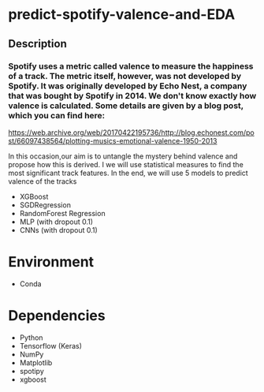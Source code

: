 # predict-spotify-valence-and-EDA

## Description
### Spotify uses a metric called valence to measure the happiness of a track. The metric itself, however, was not developed by Spotify. It was originally developed by Echo Nest, a company that was bought by Spotify in 2014. We don't know exactly how valence is calculated. Some details are given by a blog post, which you can find here:

https://web.archive.org/web/20170422195736/http://blog.echonest.com/post/66097438564/plotting-musics-emotional-valence-1950-2013

In this occasion,our aim is to untangle the mystery behind valence and propose how this is derived. I we will use statistical measures to find the most significant track features.
In the end, we will use 5 models to predict valence of the tracks
* XGBoost
* SGDRegression
* RandomForest Regression
* MLP (with dropout 0.1)
* CNNs (with dropout 0.1)


# Environment
* Conda

# Dependencies
* Python
* Tensorflow (Keras)
* NumPy
* Matplotlib
* spotipy
* xgboost
